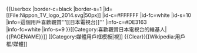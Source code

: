 {{Userbox
  |border-c=black
  |border-s=1
  |id=[[File:Nippon_TV_logo_2014.svg|50px]]
  |id-c=#FFFFFF	
  |id-fc=white
  |id-s=10
  |info=這個用戶喜歡觀賞'''[[日本電視台]]'''
  |info-c=#DE3163	
  |info-fc=white
  |info-s=9
}}<includeonly>[[Category:喜歡觀賞日本電視台的維基人|{{PAGENAME}}]]</includeonly><noinclude>
[[Category:媒體用戶框模板|視]]
</noinclude><noinclude>{{Clear}}[[Wikipedia:用戶框/媒體]]</noinclude>